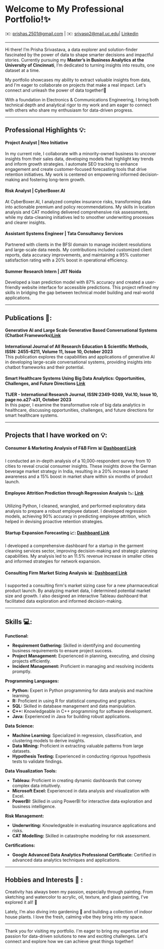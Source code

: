 # Welcome to My Professional Portfolio!✨


✉️: [prishas.2501@gmail.com](mailto:prishas.2501@gmail.com) | ✉️: [srivasp2@mail.uc.edu](mailto:srivasp2@mail.uc.edu)|    [Linkedin](https://www.linkedin.com/in/prisha-srivastava)

-------------------------------------------------------------------------------------------------------------------------------------------------------------


Hi there! I’m Prisha Srivastava, a data explorer and solution-finder fascinated by the power of data to shape smarter decisions and impactful stories. Currently pursuing my **Master’s in Business Analytics at the University of Cincinnati**, I’m dedicated to turning insights into results, one dataset at a time.

My portfolio showcases my ability to extract valuable insights from data, and I'm eager to collaborate on projects that make a real impact. Let's connect and unleash the power of data together!🤝

With a foundation in Electronics & Communications Engineering, I bring both technical depth and analytical rigor to my work and am eager to connect with others who share my enthusiasm for data-driven progress.

---

## Professional Highlights 💡:

#### Project Analyst | Neo Initiative
In my current role, I collaborate with a minority-owned business to uncover insights from their sales data, developing models that highlight key trends and inform growth strategies. I automate SEO tracking to enhance engagement and create customer-focused forecasting tools that drive retention initiatives. My work is centered on empowering informed decision-making and fostering long-term growth.

#### Risk Analyst | CyberBoxer.AI
At CyberBoxer.AI, I analyzed complex insurance risks, transforming data into actionable premium and policy recommendations. My skills in location analysis and CAT modeling delivered comprehensive risk assessments, while my data-cleaning initiatives led to smoother underwriting processes and clearer insights.

#### Assistant Systems Engineer | Tata Consultancy Services
Partnered with clients in the BFSI domain to manage incident resolutions and large-scale data needs. My contributions included customized client reports, data accuracy improvements, and maintaining a 95% customer satisfaction rating with a 20% boost in operational efficiency.

#### Summer Research Intern | JIIT Noida
Developed a loan prediction model with 87% accuracy and created a user-friendly website interface for accessible predictions. This project refined my skills in bridging the gap between technical model building and real-world applications.

-------------------------------------------------------------------------------------------------------------------------------------------------------------


## Publications 📑:

####  Generative AI and Large Scale Generative Based Conversational Systems (Chatbot Frameworks)[Link](https://www.ijaresm.com/generative-ai-and-large-scale-generative-based-conversational-systems-chatbot-frameworks)
**International Journal of All Research Education & Scientific Methods, ISSN: 2455-6211, Volume 11, Issue 10, October 2023**  
This publication explores the capabilities and applications of generative AI in developing large-scale conversational systems, providing insights into chatbot frameworks and their potential.

#### Smart Healthcare Systems Using Big Data Analytics: Opportunities, Challenges, and Future Directions [Link](https://tijer.org/tijer/papers/TIJER2310004.pdf)
**TIJER - International Research Journal, ISSN:2349-9249, Vol.10, Issue 10, page no.a27-a31, October 2023**  
In this paper, I examine the transformative role of big data analytics in healthcare, discussing opportunities, challenges, and future directions for smart healthcare systems.

-------------------------------------------------------------------------------------------------------------------------------------------------------------

## Projects that I have worked on 💡:

#### Consumer & Marketing Analysis of F&B Firm 📊:[Dashboard Link](https://public.tableau.com/app/profile/ps7906/viz/CodeX_Dashboard/CodeXEnergyDrinkAnalysis)
I conducted an in-depth analysis of a 10,000-respondent survey from 10 cities to reveal crucial consumer insights. These insights drove the German beverage market strategy in India, resulting in a 20% increase in brand awareness and a 15% boost in market share within six months of product launch.

#### Employee Attrition Prediction through Regression Analysis 📉: [Link](https://colab.research.google.com/drive/1z8Nux9lEh8IChlROq_2Oo2lIT6GJ9Y3t#scrollTo=jf1TG9QodZAG)
Utilizing Python, I cleaned, wrangled, and performed exploratory data analysis to prepare a robust employee dataset. I developed regression models, achieving 90% accuracy in predicting employee attrition, which helped in devising proactive retention strategies.

#### Startup Expansion Forecasting 📈: [ Dashboard Link](https://public.tableau.com/app/profile/ps7906/viz/StartupExpansion_16799468815810/Startupexpansionanalysisdashboard)
I developed a comprehensive dashboard for a startup in the garment cleaning services sector, improving decision-making and strategic planning capabilities. My analysis led to an 11.5% revenue increase in smaller cities and informed strategies for network expansion.

#### Consulting Firm Market Sizing Analysis 📊: [Dashboard Link](https://public.tableau.com/app/profile/ps7906/viz/PharmaMarketSizingDashboard/Dashboard1)
I supported a consulting firm's market sizing case for a new pharmaceutical product launch. By analyzing market data, I determined potential market size and growth. I also designed an interactive Tableau dashboard that facilitated data exploration and informed decision-making.

-------------------------------------------------------------------------------------------------------------------------------------------------------------

## Skills 💻:

**Functional:**  
- **Requirement Gathering:** Skilled in identifying and documenting business requirements to ensure project success.
- **Project Management:** Experienced in planning, executing, and closing projects efficiently.
- **Incident Management:** Proficient in managing and resolving incidents promptly.

**Programming Languages:**  
- **Python:** Expert in Python programming for data analysis and machine learning.
- **R:** Proficient in using R for statistical computing and graphics.
- **SQL:** Skilled in database management and data manipulation.
- **C++:** Knowledgeable in C++ programming for software development.
- **Java:** Experienced in Java for building robust applications.

**Data Science:**  
- **Machine Learning:** Specialized in regression, classification, and clustering models to derive insights.
- **Data Mining:** Proficient in extracting valuable patterns from large datasets.
- **Hypothesis Testing:** Experienced in conducting rigorous hypothesis tests to validate findings.

**Data Visualization Tools:**  
- **Tableau:** Proficient in creating dynamic dashboards that convey complex data intuitively.
- **Microsoft Excel:** Experienced in data analysis and visualization with Excel.
- **PowerBI:** Skilled in using PowerBI for interactive data exploration and business intelligence.

**Risk Management:**  
- **Underwriting:** Knowledgeable in evaluating insurance applications and risks.
- **CAT Modelling:** Skilled in catastrophe modeling for risk assessment.

**Certifications:**  
- **Google Advanced Data Analytics Professional Certificate:** Certified in advanced data analytics techniques and applications.

-------------------------------------------------------------------------------------------------------------------------------------------------------------

## Hobbies and Interests 🎨 :

Creativity has always been my passion, especially through painting. From sketching and watercolor to acrylic, oil, texture, and glass painting, I've explored it all! 🎨

Lately, I’m also diving into gardening 🌿 and building a collection of indoor house plants. I love the fresh, calming vibe they bring into my space.

-------------------------------------------------------------------------------------------------------------------------------------------------------------

Thank you for visiting my portfolio. I'm eager to bring my expertise and passion for data-driven solutions to new and exciting challenges. Let's connect and explore how we can achieve great things together! 
